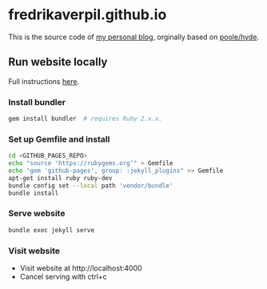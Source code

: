 # fredrikaverpil.github.io

This is the source code of [my personal blog](https://fredrikaverpil.github.io), orginally based on [poole/hyde](https://github.com/poole/hyde).

## Run website locally

Full instructions [here](https://help.github.com/articles/setting-up-your-github-pages-site-locally-with-jekyll/#step-1-create-a-local-repository-for-your-jekyll-site).

### Install bundler

```bash
gem install bundler  # requires Ruby 2.x.x.
```

### Set up Gemfile and install

```bash
cd <GITHUB_PAGES_REPO>
echo "source 'https://rubygems.org'" > Gemfile
echo "gem 'github-pages', group: :jekyll_plugins" >> Gemfile
apt-get install ruby ruby-dev
bundle config set --local path 'vendor/bundle'
bundle install
```

### Serve website

```bash
bundle exec jekyll serve
```

### Visit website

- Visit website at http://localhost:4000
- Cancel serving with ctrl+c
